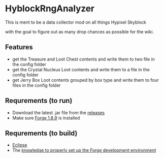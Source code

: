 # HyblockRngAnalyzer

This is ment to be a data collector mod on all things Hypixel Skyblock 

with the goal to figure out as many drop chances as possible for the wiki.

## Features

- get the Treasure and Loot Chest contents and write them to two file in the config folder
- get the Crystal Nucleus Loot contents and write them to a file in the config folder
- get Jerry Box Loot contents grouped by box type and write them to four files in the config folder

## Requrements (to run)

- Download the latest .jar file from the [releases](https://github.com/doej1367/HyblockRngAnalyzer/releases)
- Make sure [Forge 1.8.9](https://files.minecraftforge.net/net/minecraftforge/forge/index_1.8.9.html) is installed

## Requrements (to build)

- [Eclipse](https://www.eclipse.org/downloads/)
- The [knowledge to properly set up the Forge development environment](https://hypixel.net/threads/guide-how-to-start-create-coding-minecraft-forge-mods.551741/#post-5352380)
